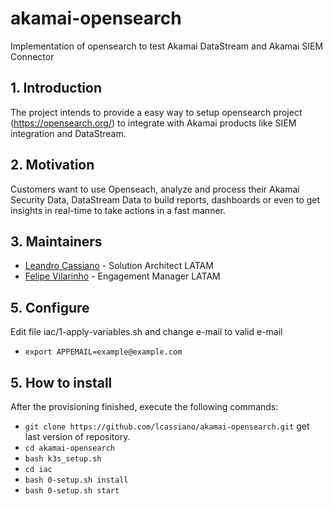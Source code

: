 # akamai-opensearch
Implementation of opensearch to test Akamai DataStream and Akamai SIEM Connector

## 1. Introduction

The project intends to provide a easy way to setup opensearch project (https://opensearch.org/) to integrate with Akamai products like SIEM integration and DataStream.

## 2. Motivation

Customers want to use Openseach, analyze and process their Akamai Security Data, DataStream Data to build reports, dashboards or even to get insights in real-time to take actions in a fast manner.

## 3. Maintainers

- [Leandro Cassiano](https://contacts.akamai.com/lcassian) - Solution Architect LATAM
- [Felipe Vilarinho](https://contacts.akamai.com/fvilarin) - Engagement Manager LATAM

## 5. Configure

Edit file  iac/1-apply-variables.sh and change e-mail to valid e-mail
- `export APPEMAIL=example@example.com`

## 5. How to install

After the provisioning finished, execute the following commands:
- `git clone https://github.com/lcassiano/akamai-opensearch.git` get last version of repository.
- `cd akamai-opensearch`
- `bash k3s_setup.sh`
- `cd iac`
- `bash 0-setup.sh install`
- `bash 0-setup.sh start`